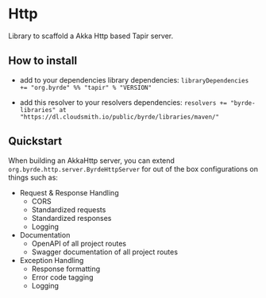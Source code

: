 # Http

Library to scaffold a Akka Http based Tapir server.

## How to install

* add to your dependencies library dependencies:
```libraryDependencies += "org.byrde" %% "tapir" % "VERSION"```

* add this resolver to your resolvers dependencies:
```resolvers += "byrde-libraries" at "https://dl.cloudsmith.io/public/byrde/libraries/maven/"```

## Quickstart
When building an AkkaHttp server, you can extend `org.byrde.http.server.ByrdeHttpServer` for out of the box configurations on things
such as: 
- Request & Response Handling
  - CORS
  - Standardized requests
  - Standardized responses
  - Logging
- Documentation
  - OpenAPI of all project routes
  - Swagger documentation of all project routes
- Exception Handling
  - Response formatting
  - Error code tagging
  - Logging